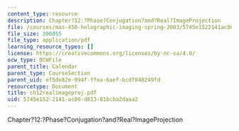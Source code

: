 ```yaml
---
content_type: resource
description: Chapter?12:?Phase?Conjugation?and?Real?ImageProjection
file: /courses/mas-450-holographic-imaging-spring-2003/5745e1522141ac80d81381bcba2daaa2_ch12realimageproj.pdf
file_size: 390855
file_type: application/pdf
learning_resource_types: []
license: https://creativecommons.org/licenses/by-nc-sa/4.0/
ocw_type: OCWFile
parent_title: Calendar
parent_type: CourseSection
parent_uid: ef5de82e-994f-ffea-6aef-bcdf048249fd
resourcetype: Document
title: ch12realimageproj.pdf
uid: 5745e152-2141-ac80-d813-81bcba2daaa2
---
```

Chapter?12:?Phase?Conjugation?and?Real?ImageProjection